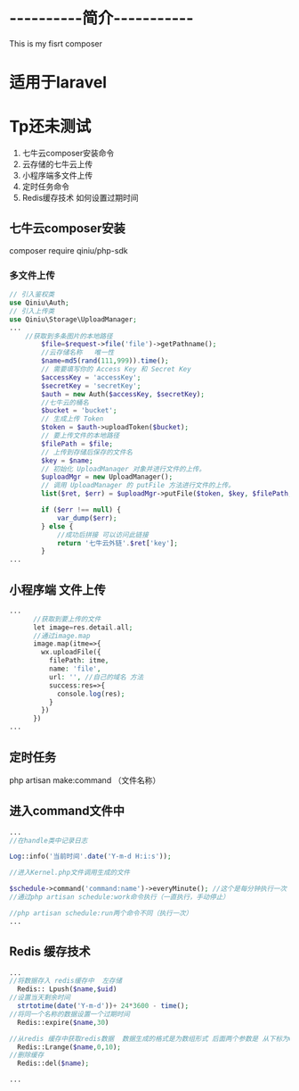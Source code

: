 # ----------简介-----------

This is my fisrt composer

# 适用于laravel
# Tp还未测试
1. 七牛云composer安装命令
2. 云存储的七牛云上传
3. 小程序端多文件上传
4. 定时任务命令
5. Redis缓存技术 如何设置过期时间

## 七牛云composer安装
composer require qiniu/php-sdk

### 多文件上传
```php
// 引入鉴权类
use Qiniu\Auth;
// 引入上传类
use Qiniu\Storage\UploadManager;
...
    //获取到多条图片的本地路径
        $file=$request->file('file')->getPathname();
        //云存储名称   唯一性
        $name=md5(rand(111,999)).time();
        // 需要填写你的 Access Key 和 Secret Key
        $accessKey = 'accessKey';
        $secretKey = 'secretKey';
        $auth = new Auth($accessKey, $secretKey);
        //七牛云的桶名
        $bucket = 'bucket';
        // 生成上传 Token
        $token = $auth->uploadToken($bucket);
        // 要上传文件的本地路径
        $filePath = $file;
        // 上传到存储后保存的文件名
        $key = $name;
        // 初始化 UploadManager 对象并进行文件的上传。
        $uploadMgr = new UploadManager();
        // 调用 UploadManager 的 putFile 方法进行文件的上传。
        list($ret, $err) = $uploadMgr->putFile($token, $key, $filePath, null, 'application/octet-stream', true, null, 'v2');

        if ($err !== null) {
            var_dump($err);
        } else {
            //成功后拼接 可以访问此链接
            return '七牛云外链'.$ret['key'];
        }
...
```


## 小程序端 文件上传
```php 
...
      //获取到要上传的文件
      let image=res.detail.all;
      //通过image.map
      image.map(itme=>{
        wx.uploadFile({
          filePath: itme,
          name: 'file',
          url: '', //自己的域名 方法
          success:res=>{
            console.log(res);
          }
        })
      })
...
```


## 定时任务 
php artisan make:command （文件名称）

## 进入command文件中
```php
...
//在handle类中记录日志

Log::info('当前时间'.date('Y-m-d H:i:s'));

//进入Kernel.php文件调用生成的文件

$schedule->command('command:name')->everyMinute(); //这个是每分钟执行一次  可以在laravel8 官方手册中查询 任务调度 Shell 调度命令中查看命令进行更改
//通过php artisan schedule:work命令执行（一直执行，手动停止）

//php artisan schedule:run两个命令不同（执行一次）
...
```





## Redis 缓存技术
```php
... 
//将数据存入 redis缓存中  左存储
  Redis:: Lpush($name,$uid)
//设置当天剩余时间
  strtotime(date('Y-m-d'))+ 24*3600 - time();
//将同一个名称的数据设置一个过期时间
  Redis::expire($name,30)

//从redis 缓存中获取redis数据  数据生成的格式是为数组形式 后面两个参数是 从下标为0 的开始 到 10 结束
  Redis::Lrange($name,0,10);
//删除缓存
  Redis::del($name);

...
```

